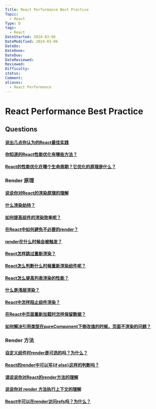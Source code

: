 ```yaml
---
Title: React Performance Best Practice
Topic:
  - React
Type: D
tags:
  - React
DateStarted: 2024-03-06
DateModified: 2024-03-06
DateDo: 
DateDone: 
DateDue: 
DateReviewed: 
Reviewed: 
Difficulty: 
status: 
Comment: 
aliases:
  - React Performance
---
```

# React Performance Best Practice

## Questions
#### [说出几点你认为的React最佳实践](https://github.com/haizlin/fe-interview/issues/852)
#### [你知道的React性能优化有哪些方法？](https://github.com/haizlin/fe-interview/issues/718)
#### [React的性能优化在哪个生命周期？它优化的原理是什么？](https://github.com/haizlin/fe-interview/issues/719)


### Render 原理
#### [说说你对React的渲染原理的理解](https://github.com/haizlin/fe-interview/issues/950)
#### [什么渲染劫持？](https://github.com/haizlin/fe-interview/issues/949)
#### [如何提高组件的渲染效率呢？](https://github.com/haizlin/fe-interview/issues/821)
#### [在React中如何避免不必要的render？](https://github.com/haizlin/fe-interview/issues/820)
#### [render在什么时候会被触发？](https://github.com/haizlin/fe-interview/issues/819)
#### [React怎样跳过重新渲染？](https://github.com/haizlin/fe-interview/issues/808)
#### [React怎么判断什么时候重新渲染组件呢？](https://github.com/haizlin/fe-interview/issues/807)
#### [React怎么提高列表渲染的性能？](https://github.com/haizlin/fe-interview/issues/723)
#### [什么是浅层渲染？](https://github.com/haizlin/fe-interview/issues/715)
#### [React中怎样阻止组件渲染？](https://github.com/haizlin/fe-interview/issues/653)
#### [在React中页面重新加载时怎样保留数据？](https://github.com/haizlin/fe-interview/issues/640)
#### [如何解决引用类型在pureComponent下修改值的时候，页面不渲染的问题？](https://github.com/haizlin/fe-interview/issues/621)

### Render 方法
#### [自定义组件时render是可选的吗？为什么？](https://github.com/haizlin/fe-interview/issues/885)
#### [React的render中可以写{if else}这样的判断吗？](https://github.com/haizlin/fe-interview/issues/847)
#### [请说说你对React的render方法的理解](https://github.com/haizlin/fe-interview/issues/678)
#### [说说你对 render 方法执行上下文的理解](https://github.com/haizlin/fe-interview/issues/657)
#### [React中可以在render访问refs吗？为什么？](https://github.com/haizlin/fe-interview/issues/634)










